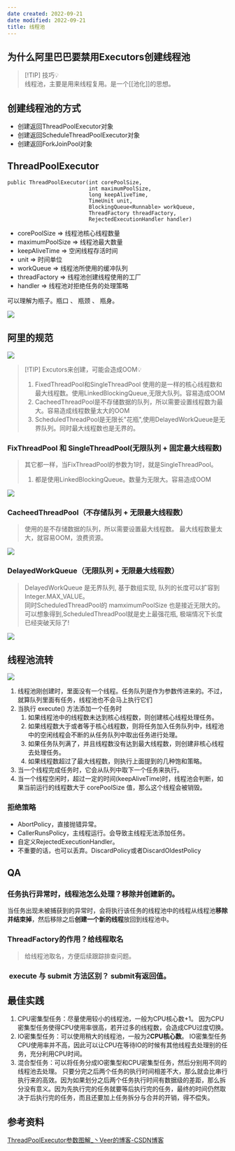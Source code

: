 ```yaml
---
date created: 2022-09-21
date modified: 2022-09-21
title: 线程池
---
```


## 为什么阿里巴巴要禁用Executors创建线程池

> [!TIP] 技巧💡  
> 线程池，主要是用来线程复用。是一个[[池化]]的思想。
>

## 创建线程池的方式

- 创建返回ThreadPoolExecutor对象
- 创建返回ScheduleThreadPoolExecutor对象
- 创建返回ForkJoinPool对象

## ThreadPoolExecutor

```
public ThreadPoolExecutor(int corePoolSize,
                          int maximumPoolSize,
                          long keepAliveTime,
                          TimeUnit unit,
                          BlockingQueue<Runnable> workQueue,
                          ThreadFactory threadFactory,
                          RejectedExecutionHandler handler)
```

- corePoolSize => 线程池核心线程数量
- maximumPoolSize => 线程池最大数量
- keepAliveTime => 空闲线程存活时间
- unit => 时间单位
- workQueue => 线程池所使用的缓冲队列
- threadFactory => 线程池创建线程使用的工厂
- handler => 线程池对拒绝任务的处理策略

可以理解为瓶子。瓶口 、 瓶颈 、 瓶身。

![](http://image.clickear.top/20220921091935.png)

## 阿里的规范

![](http://image.clickear.top/20220921092035.png)

> [!TIP] Excutors来创建，可能会造成OOM💡
>  1. FixedThreadPool和SingleThreadPool 使用的是一样的核心线程数和最大线程数。使用LinkedBlockingQueue,无限大队列。容易造成OOM
>  2. CacheedThreadPool是不存储数据的队列，所以需要设置线程数为最大。容易造成线程数量太大的OOM
>  3. ScheduledThreadPool是无限长"花瓶",使用DelayedWorkQueue是无界队列。同时最大线程数也是无界的。

### FixThreadPool 和 SingleThreadPool(无限队列 + 固定最大线程数)

> 其它都一样，当FixThreadPool的参数为1时，就是SingleThreadPool。
> 1. 都是使用LinkedBlockingQueue。数量为无限大。容易造成OOM

![](http://image.clickear.top/20220921092410.png)

### CacheedThreadPool（不存储队列 + 无限最大线程数）

> 使用的是不存储数据的队列，所以需要设置最大线程数。 最大线程数量太大，就容易OOM，浪费资源。

![](http://image.clickear.top/20220921092856.png)

### DelayedWorkQueue（无限队列 + 无限最大线程数）

> DelayedWorkQueue 是无界队列, 基于数组实现, 队列的长度可以扩容到 Integer.MAX_VALUE。  
> 同时ScheduledThreadPool的 mamximumPoolSize 也是接近无限大的。  
> 可以想象得到,ScheduledThreadPool就是史上最强花瓶, 极端情况下长度已经突破天际了!

![](http://image.clickear.top/20220921093314.png)

## 线程池流转

![](http://image.clickear.top/20220921093437.png)  

1. 线程池刚创建时，里面没有一个线程。任务队列是作为参数传进来的。不过，就算队列里面有任务，线程池也不会马上执行它们
2. 当执行 execute() 方法添加一个任务时
	1. 如果线程池中的线程数未达到核心线程数，则创建核心线程处理任务。  
	2. 如果线程数大于或者等于核心线程数，则将任务加入任务队列中，线程池中的空闲线程会不断的从任务队列中取出任务进行处理。  
	3. 如果任务队列满了，并且线程数没有达到最大线程数，则创建非核心线程去处理任务。  
	4. 如果线程数超过了最大线程数，则执行上面提到的几种饱和策略。
3. 当一个线程完成任务时，它会从队列中取下一个任务来执行。
4. 当一个线程空闲时，超过一定的时间(keepAliveTime)时，线程池会判断，如果当前运行的线程数大于 corePoolSize 值，那么这个线程会被销毁。

### 拒绝策略

+ AbortPolicy，直接抛错异常。
+ CallerRunsPolicy，主线程运行。会导致主线程无法添加任务。
+ 自定义RejectedExecutionHandler。
+ 不重要的话，也可以丢弃。DiscardPolicy或者DiscardOldestPolicy

## QA

### 任务执行异常时，线程池怎么处理？移除并创建新的。

当任务出现未被捕获到的异常时，会将执行该任务的线程池中的线程从线程池**移除并结束掉**，然后移除之后**创建一个新的线程**放回到线程池中。

### ThreadFactory的作用？给线程取名

> 给线程池取名，方便后续跟踪排查问题。

###  execute 与 submit 方法区别？ submit有返回值。

## 最佳实践

1. CPU密集型任务：尽量使用较小的线程池，一般为CPU核心数+1。 因为CPU密集型任务使得CPU使用率很高，若开过多的线程数，会造成CPU过度切换。
2. IO密集型任务：可以使用稍大的线程池，一般为2**CPU核心数**。 IO密集型任务CPU使用率并不高，因此可以让CPU在等待IO的时候有其他线程去处理别的任务，充分利用CPU时间。
3. 混合型任务：可以将任务分成IO密集型和CPU密集型任务，然后分别用不同的线程池去处理。 只要分完之后两个任务的执行时间相差不大，那么就会比串行执行来的高效。因为如果划分之后两个任务执行时间有数据级的差距，那么拆分没有意义。因为先执行完的任务就要等后执行完的任务，最终的时间仍然取决于后执行完的任务，而且还要加上任务拆分与合并的开销，得不偿失。

## 参考资料

[ThreadPoolExecutor参数图解_丶Veer的博客-CSDN博客](https://blog.csdn.net/u011916937/article/details/107041519)
